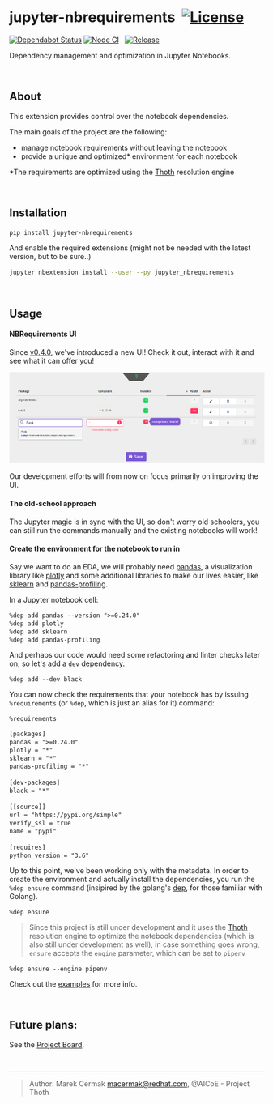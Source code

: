 # jupyter-nbrequirements &nbsp;[![License](https://img.shields.io/github/license/mashape/apistatus.svg?label=License)](https://github.com/thoth-station/jupyter-nbrequirements/blob/master/LICENSE)

[![Dependabot Status](https://api.dependabot.com/badges/status?host=github&repo=CermakM/jupyter-nbrequirements)](https://dependabot.com)
[![Node CI](https://github.com/cermakm/jupyter-nbrequirements/workflows/Node%20CI/badge.svg)](https://github.com/cermakm/jupyter-nbrequirements/actions) &nbsp;
[![Release](https://img.shields.io/github/v/tag/cermakm/jupyter-nbrequirements.svg?sort=semver&label=Release)](https://github.com/CermakM/jupyter-nbrequirements/releases/latest)



Dependency management and optimization in Jupyter Notebooks.

<br>

## About

This extension provides control over the notebook dependencies.

The main goals of the project are the following:

  - manage notebook requirements without leaving the notebook
  - provide a unique and optimized* environment for each notebook

*The requirements are optimized using the [Thoth] resolution engine

<br>

## Installation

```bash
pip install jupyter-nbrequirements
```

And enable the required extensions (might not be needed with the latest version, but to be sure..)

```bash
jupyter nbextension install --user --py jupyter_nbrequirements
```

<br>

## Usage

#### NBRequirements UI

Since [v0.4.0](https://github.com/CermakM/jupyter-nbrequirements/releases/tag/v0.4.0), we've introduced a new UI! Check it out, interact with it and see what it can offer you!

<div style="text-align:center">
<img alt="NBRequirements UI" src="https://raw.githubusercontent.com/CermakM/jupyter-nbrequirements/master/assets/ui.png">
</div>

Our development efforts will from now on focus primarily on improving the UI.

#### The old-school approach

The Jupyter magic is in sync with the UI, so don't worry old schoolers, you can still run the commands manually and the existing notebooks will work!

#### Create the environment for the notebook to run in

Say we want to do an EDA, we will probably need [pandas](https://pandas.pydata.org), a visualization library like [plotly](https://plot.ly) and some additional libraries to make our lives easier, like [sklearn](https://scikit-learn.org/stable/) and [pandas-profiling](https://github.com/pandas-profiling/pandas-profiling).

In a Jupyter notebook cell:

```
%dep add pandas --version ">=0.24.0"
%dep add plotly
%dep add sklearn
%dep add pandas-profiling
```

And perhaps our code would need some refactoring and linter checks later on, so let's add a `dev` dependency.

```
%dep add --dev black
```

You can now check the requirements that your notebook has by issuing `%requirements` (or `%dep`, which is just an alias for it) command:

```
%requirements
```
```
[packages]
pandas = ">=0.24.0"
plotly = "*"
sklearn = "*"
pandas-profiling = "*"

[dev-packages]
black = "*"

[[source]]
url = "https://pypi.org/simple"
verify_ssl = true
name = "pypi"

[requires]
python_version = "3.6"
```

Up to this point, we've been working only with the metadata. In order to create the environment and actually install the dependencies, you run the `%dep ensure` command (insipired by the golang's [dep](https://github.com/golang/dep), for those familiar with Golang).

```
%dep ensure
```

> Since this project is still under development and it uses the [Thoth] resolution engine to optimize the notebook dependencies (which is also still under development as well), in case something goes wrong, `ensure` accepts the `engine` parameter, which can be set to `pipenv`

```
%dep ensure --engine pipenv
```

Check out the [examples](/examples/) for more info.

<br>

## Future plans:

See the [Project Board](https://github.com/CermakM/jupyter-nbrequirements/projects).

<br>

---

> Author: Marek Cermak <macermak@redhat.com>, @AICoE - Project Thoth


<!-- References -->

[Thoth]: https://github.com/thoth-station
